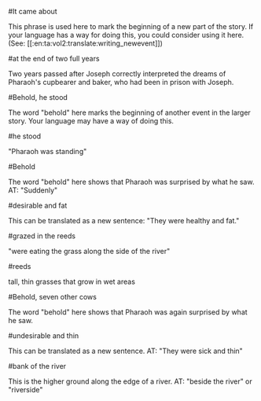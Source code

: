 #It came about

This phrase is used here to mark the beginning of a new part of the story. If your language has a way for doing this, you could consider using it here. (See: [[:en:ta:vol2:translate:writing_newevent]])

#at the end of two full years

Two years passed after Joseph correctly interpreted the dreams of Pharaoh's cupbearer and baker, who had been in prison with Joseph.

#Behold, he stood

The word "behold" here marks the beginning of another event in the larger story. Your language may have a way of doing this.

#he stood

"Pharaoh was standing"

#Behold

The word "behold" here shows that Pharaoh was surprised by what he saw. AT: "Suddenly"

#desirable and fat

This can be translated as a new sentence: "They were healthy and fat."

#grazed in the reeds

"were eating the grass along the side of the river"

#reeds

tall, thin grasses that grow in wet areas

#Behold, seven other cows

The word "behold" here shows that Pharaoh was again surprised by what he saw.

#undesirable and thin

This can be translated as a new sentence. AT: "They were sick and thin"

#bank of the river

This is the higher ground along the edge of a river. AT: "beside the river" or "riverside"